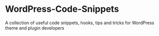 # WordPress-Code-Snippets
A collection of useful code snippets, hooks, tips and tricks for WordPress theme and plugin developers
